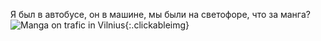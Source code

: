 ---
---
Я был в автобусе, он в машине, мы были на светофоре, что за манга?
![Manga on trafic in Vilnius]({{site.url}}/assets/images/manga_trafic.jpg){:.clickableimg}